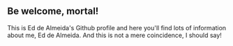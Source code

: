## Be welcome, mortal!

This is Ed de Almeida's Github profile and here you'll find lots of information about me, Ed de Almeida. And this is not a mere coincidence, I should say!


<!--
**EdDeAlmeidaJr/EdDeAlmeidaJr** is a ✨ _special_ ✨ repository because its `README.md` (this file) appears on your GitHub profile.

Here are some ideas to get you started:

- 🔭 I’m currently working on ...
- 🌱 I’m currently learning ...
- 👯 I’m looking to collaborate on ...
- 🤔 I’m looking for help with ...
- 💬 Ask me about ...
- 📫 How to reach me: ...
- 😄 Pronouns: ...
- ⚡ Fun fact: ...
-->

